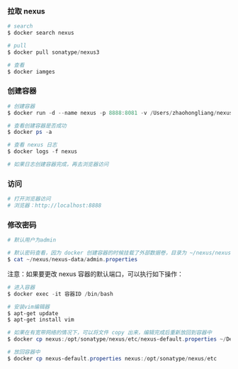 ### 拉取 nexus
```powershell
# search
$ docker search nexus

# pull
$ docker pull sonatype/nexus3

# 查看
$ docker iamges
```
### 创建容器
```powershell
# 创建容器
$ docker run -d --name nexus -p 8888:8081 -v /Users/zhaohongliang/nexus/nexus-data:/nexus-data  --restart=always --privileged=true sonatype/nexus3

# 查看创建容器是否成功
$ docker ps -a

# 查看 nexus 日志
$ docker logs -f nexus

# 如果日志创建容器完成，再去浏览器访问
```
### 访问
```powershell
# 打开浏览器访问
# 浏览器：http://localhost:8888
```
### 修改密码
```powershell
# 默认用户为admin

# 默认密码查看，因为 docker 创建容器的时候挂载了外部数据卷，目录为 ~/nexus/nexus-data/
$ cat ~/nexus/nexus-data/admin.properties
```

注意：如果要更改 nexus 容器的默认端口，可以执行如下操作：
```powershell
# 进入容器
$ docker exec -it 容器ID /bin/bash

# 安装vim编辑器
$ apt-get update
$ apt-get install vim
```
```powershell
# 如果在有宽带网络的情况下，可以将文件 copy 出来，编辑完成后重新放回到容器中
$ docker cp nexus:/opt/sonatype/nexus/etc/nexus-default.properties ~/Desktop

# 放回容器中
$ docker cp nexus-default.properties nexus:/opt/sonatype/nexus/etc
```
